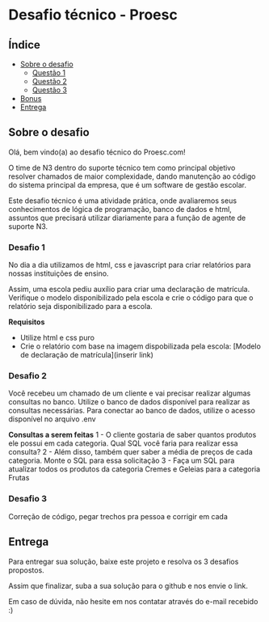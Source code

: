 # Desafio técnico - Proesc


## Índice

- [Sobre o desafio](#sobre-o-desafio)
  - [Questão 1](#questao-1)
  - [Questão 2](#questao-2)
  - [Questão 3](#questao-3)
- [Bonus](#bonus)
- [Entrega](#entrega)

## Sobre o desafio

Olá, bem vindo(a) ao desafio técnico do Proesc.com! 

O time de N3 dentro do suporte técnico tem como principal objetivo resolver chamados de maior complexidade, dando manutenção ao código do sistema principal da empresa, que é um software de gestão escolar.

Este desafio técnico é uma atividade prática, onde avaliaremos seus conhecimentos de lógica de programação, banco de dados e html, assuntos que precisará utilizar diariamente para a função de agente de suporte N3.

### Desafio 1
No dia a dia utilizamos de html, css e javascript para criar relatórios para nossas instituições de ensino. 

Assim, uma escola pediu auxílio para criar uma declaração de matrícula. Verifique o modelo disponibilizado pela escola e crie o código para que o relatório seja disponibilizado para a escola.

 **Requisitos**
- Utilize html e css puro
- Crie o relatório com base na imagem dispobilizada pela escola: [Modelo de declaração de matrícula](inserir link)

### Desafio 2
Você recebeu um chamado de um cliente e vai precisar realizar algumas consultas no banco. Utilize o banco de dados disponível para realizar as consultas necessárias. Para conectar ao banco de dados, utilize o acesso disponível no arquivo .env

**Consultas a serem feitas**
1 - O cliente gostaria de saber quantos produtos ele possui em cada categoria. Qual SQL você faria para realizar essa consulta?
2 - Além disso, também quer saber a média de preços de cada categoria. Monte o SQL para essa solicitação
3 - Faça um SQL para atualizar todos os produtos da categoria Cremes e Geleias para a categoria Frutas

### Desafio 3
Correção de código, pegar trechos pra pessoa e corrigir em cada


## Entrega
Para entregar sua solução, baixe este projeto e resolva os 3 desafios propostos.

Assim que finalizar, suba a sua solução para o github e nos envie o link.

Em caso de dúvida, não hesite em nos contatar através do e-mail recebido :)